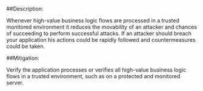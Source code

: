 ##Description:

Whenever high-value business logic flows are processed in a trusted monitored environment
it reduces the movability of an attacker and chances of succeeding to
perform successful attacks. If an attacker should breach your application his actions
could be rapidly followed and countermeasures could be taken.

##Mitigation:

Verify the application processes or verifies all high-value business logic flows in a
trusted environment, such as on a protected and monitored server.
